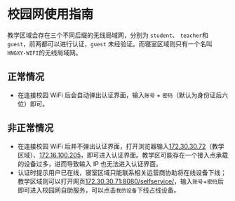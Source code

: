 # 校园网使用指南

教学区域会存在三个不同后缀的无线局域网，分别为 `student`、 `teacher`和`guest`，前两都可以进行认证，`guest` 未经验证。而寝室区域则只有一个名叫`HNGXY-WIFI`的无线局域网。

## 正常情况

- 在连接校园 WiFi 后会自动弹出认证界面，输入`账号` + `密码`（默认为身份证后六位）即可。

## 非正常情况

- 在连接校园 WiFi 后并不弹出认证界面，打开浏览器输入[172.30.30.72](172.30.30.72)（教学区域）、[172.16.100.205](172.16.100.205)，即可进入认证界面。教学区可能存在一个接入点承载的设备过多，进而导致输入 IP 也无法进入认证界面。
- 认证时提示用户已在线，寝室区域只能联系相关运营商协助将在线设备下线；教学区域则可以打开网页[172.30.30.71:8080/selfservice/](172.30.30.71:8080/selfservice)，输入`账号`+`密码`后即可进入校园网自助服务，可以点击`我的设备`下线占线设备。
